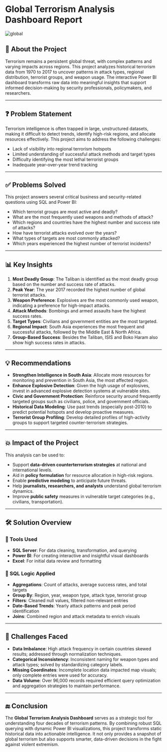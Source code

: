 #  Global Terrorism Analysis Dashboard Report


![global](https://github.com/user-attachments/assets/f98b090d-ba6b-4b64-8f1b-4e7d1d401dc2)

## 📘 About the Project

Terrorism remains a persistent global threat, with complex patterns and varying impacts across regions. This project analyzes historical terrorism data from 1970 to 2017 to uncover patterns in attack types, regional distribution, terrorist groups, and weapon usage. The interactive Power BI dashboard transforms raw data into meaningful insights that support informed decision-making by security professionals, policymakers, and researchers.

---

## ❓ Problem Statement

Terrorism intelligence is often trapped in large, unstructured datasets, making it difficult to detect trends, identify high-risk regions, and allocate resources effectively. This project aims to address the following challenges:

- Lack of visibility into regional terrorism hotspots
- Limited understanding of successful attack methods and target types
- Difficulty identifying the most lethal terrorist groups
- Inadequate year-over-year trend tracking

---

## ✅ Problems Solved

This project answers several critical business and security-related questions using SQL and Power BI:

- Which terrorist groups are most active and deadly?
- What are the most frequently used weapons and methods of attack?
- Which regions and countries have the highest number and success rate of attacks?
- How have terrorist attacks evolved over the years?
- What types of targets are most commonly attacked?
- Which years experienced the highest number of terrorist incidents?

---

## 📊 Key Insights

1. **Most Deadly Group**: The Taliban is identified as the most deadly group based on the number and success rate of attacks.
2. **Peak Year**: The year 2017 recorded the highest number of global terrorist attacks.
3. **Weapon Preference**: Explosives are the most commonly used weapon, indicating a preference for high-impact attacks.
4. **Attack Methods**: Bombings and armed assaults have the highest success rates.
5. **Target Types**: Civilians and government entities are the most targeted.
6. **Regional Impact**: South Asia experiences the most frequent and successful attacks, followed by the Middle East & North Africa.
7. **Group-Based Success**: Besides the Taliban, ISIS and Boko Haram also show high success rates in attacks.

---

## 💡 Recommendations

- **Strengthen Intelligence in South Asia**: Allocate more resources for monitoring and prevention in South Asia, the most affected region.
- **Enhance Explosive Detection**: Given the high usage of explosives, invest in advanced explosive detection systems at vulnerable sites.
- **Civic and Government Protection**: Reinforce security around frequently targeted groups such as civilians, police, and government officials.
- **Historical Data Modeling**: Use past trends (especially post-2010) to predict potential hotspots and develop proactive measures.
- **Terrorist Group Profiling**: Develop detailed profiles of high-activity groups to support targeted counter-terrorism strategies.

---

## 💥 Impact of the Project

This analysis can be used to:

- Support **data-driven counterterrorism strategies** at national and international levels.
- Aid in **policy formulation** for resource allocation in high-risk regions.
- Enable **predictive modeling** to anticipate future threats.
- Help **journalists, researchers, and analysts** understand global terrorism dynamics.
- Improve **public safety** measures in vulnerable target categories (e.g., civilians, transportation).

---

## 🛠️ Solution Overview

### 🔧 Tools Used

- **SQL Server**: For data cleaning, transformation, and querying
- **Power BI**: For creating interactive and insightful visual dashboards
- **Excel**: For initial data review and formatting

### 🔎 SQL Logic Applied

- **Aggregations**: Count of attacks, average success rates, and total targets
- **Group By**: Region, year, weapon type, attack type, terrorist group
- **Filters**: Cleaned null values, filtered non-relevant entries
- **Date-Based Trends**: Yearly attack patterns and peak period identification
- **Joins**: Combined region and attack metadata to enrich visuals

---

## 🧩 Challenges Faced

- **Data Imbalance**: High attack frequency in certain countries skewed results; addressed through normalization techniques.
- **Categorical Inconsistency**: Inconsistent naming for weapon types and attack types; solved by standardizing category labels.
- **Missing Coordinates**: Incomplete location data impacted map visuals; only complete entries were used for accuracy.
- **Data Volume**: Over 96,000 records required efficient query optimization and aggregation strategies to maintain performance.

---

## 🔚 Conclusion

The **Global Terrorism Analysis Dashboard** serves as a strategic tool for understanding four decades of terrorism patterns. By combining robust SQL querying with dynamic Power BI visualizations, this project transforms static historical data into actionable intelligence. It not only provides a snapshot of global terrorism but also supports smarter, data-driven decisions in the fight against violent extremism.





